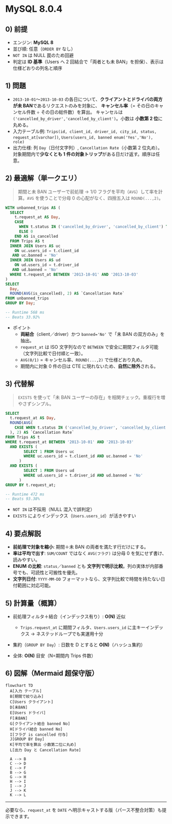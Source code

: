 # MySQL 8.0.4

## 0) 前提

- エンジン: **MySQL 8**
- 並び順: 任意（`ORDER BY` なし）
- `NOT IN` は NULL 罠のため回避
- 判定は **ID 基準**（Users へ 2 回結合で「両者とも未 BAN」を担保）、表示は仕様どおりの列名と順序

## 1) 問題

- `2013-10-01`〜`2013-10-03` の各日について、**クライアントとドライバの両方が未 BAN**であるリクエストのみを対象に、
  **キャンセル率**（= その日のキャンセル件数 ÷ その日の総件数）を算出。
  キャンセルは `('cancelled_by_driver','cancelled_by_client')`。小数は **小数第 2 位**に丸める。
- 入力テーブル例: `Trips(id, client_id, driver_id, city_id, status, request_at[varchar])`,
  `Users(users_id, banned enum('Yes','No'), role)`
- 出力仕様:
  列 `Day`（日付文字列）, `Cancellation Rate`（小数第 2 位丸め）。対象期間内で**少なくとも 1 件の対象トリップ**がある日だけ返す。順序は任意。

## 2) 最適解（単一クエリ）

> 期間と未 BAN ユーザーで前処理 → 1/0 フラグを平均（`AVG`）して率を計算。`AVG` を使うことで分母 0 の心配がなく、四捨五入は `ROUND(...,2)`。

```sql
WITH unbanned_trips AS (
  SELECT
    t.request_at AS Day,
    CASE
      WHEN t.status IN ('cancelled_by_driver', 'cancelled_by_client') THEN 1
      ELSE 0
    END AS is_cancelled
  FROM Trips AS t
  INNER JOIN Users AS uc
    ON uc.users_id = t.client_id
   AND uc.banned = 'No'
  INNER JOIN Users AS ud
    ON ud.users_id = t.driver_id
   AND ud.banned = 'No'
  WHERE t.request_at BETWEEN '2013-10-01' AND '2013-10-03'
)
SELECT
  Day,
  ROUND(AVG(is_cancelled), 2) AS `Cancellation Rate`
FROM unbanned_trips
GROUP BY Day;

-- Runtime 568 ms
-- Beats 33.92%
```

- ポイント
    - **両結合**（client／driver）かつ `banned='No'` で「未 BAN の双方のみ」を抽出。
    - `request_at` は ISO 文字列なので `BETWEEN` で安全に期間フィルタ可能（文字列比較で日付順と一致）。
    - `AVG(0/1)` = キャンセル率、`ROUND(...,2)` で仕様どおり丸め。
    - 期間内に対象 0 件の日は CTE に現れないため、**自然に除外**される。

## 3) 代替解

> `EXISTS` を使って「未 BAN ユーザーの存在」を相関チェック。重複行を増やさずシンプル。

```sql
SELECT
  t.request_at AS Day,
  ROUND(AVG(
    CASE WHEN t.status IN ('cancelled_by_driver', 'cancelled_by_client') THEN 1 ELSE 0 END
  ), 2) AS `Cancellation Rate`
FROM Trips AS t
WHERE t.request_at BETWEEN '2013-10-01' AND '2013-10-03'
  AND EXISTS (
        SELECT 1 FROM Users uc
        WHERE uc.users_id = t.client_id AND uc.banned = 'No'
      )
  AND EXISTS (
        SELECT 1 FROM Users ud
        WHERE ud.users_id = t.driver_id AND ud.banned = 'No'
      )
GROUP BY t.request_at;

-- Runtime 472 ms
-- Beats 93.38%

```

- `NOT IN` は不採用（NULL 混入で誤判定）
- `EXISTS` によりインデックス（`Users.users_id`）が活きやすい

## 4) 要点解説

- **前処理で対象を縮小**: 期間＋未 BAN の両者を満たす行だけにする。
- **率は平均で出す**: `SUM/COUNT` ではなく `AVG(フラグ)` は分母 0 を気にせず書け、読みやすい。
- **ENUM の比較**: `status`／`banned` とも **文字列で明示比較**。列の実体が内部番号でも、可読性と可搬性を優先。
- **文字列日付**: `YYYY-MM-DD` フォーマットなら、文字列比較で時間を持たない日付範囲に対応可能。

## 5) 計算量（概算）

- 前処理フィルタ＋結合（インデックス有り）: **O(N)** 近似
    - `Trips.request_at` に期間フィルタ、`Users.users_id` に主キーインデックス → ネステッドループでも実運用十分

- 集約（`GROUP BY Day`）: 日数を D とすると **O(N)**（ハッシュ集約）
- 全体: **O(N)** 目安（N=期間内 Trips 件数）

## 6) 図解（Mermaid 超保守版）

```mermaid
flowchart TD
  A[入力 テーブル]
  B[期間で絞り込み]
  C[Users クライアント]
  D[未BAN]
  E[Users ドライバ]
  F[未BAN]
  G[クライアント結合 banned No]
  H[ドライバ結合 banned No]
  I[フラグ is cancelled 付与]
  J[GROUP BY Day]
  K[平均で率を算出 小数第二位に丸め]
  L[出力 Day と Cancellation Rate]

  A --> B
  C --> D
  E --> F
  B --> G
  G --> H
  H --> I
  I --> J
  J --> K
  K --> L
```

---

必要なら、`request_at` を `DATE` へ明示キャストする版（パース不整合対策）も提示できます。
